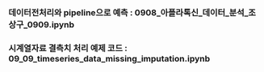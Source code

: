 
### 데이터전처리와 pipeline으로 예측 : 0908_아플라톡신_데이터_분석_조상구_0909.ipynb
### 시계열자료 결측치 처리 예제 코드 : 09_09_timeseries_data_missing_imputation.ipynb
